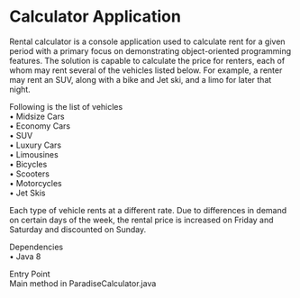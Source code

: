 # Calculator Application  
Rental calculator is a console application used to calculate rent for a given period with a primary focus on demonstrating object-oriented programming features. The solution is capable to calculate the price for renters, each of whom may rent several of the vehicles listed below. For example, a renter may rent an SUV, along with a bike and Jet ski, and a limo for later that night.  

Following is the list of vehicles    
•	Midsize Cars  
•	Economy Cars   
•	SUV  
•	Luxury Cars  
•	Limousines   
•	Bicycles  
•	Scooters   
•	Motorcycles  
•	Jet Skis  

Each type of vehicle rents at a different rate. Due to differences in demand on certain days of the week, the rental price is increased on Friday and Saturday and discounted on Sunday. 

Dependencies  
•	Java 8

Entry Point  
Main method in ParadiseCalculator.java
